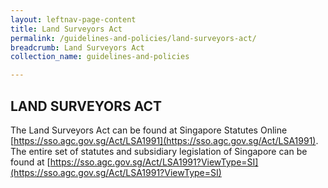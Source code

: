```yaml
---
layout: leftnav-page-content
title: Land Surveyors Act
permalink: /guidelines-and-policies/land-surveyors-act/
breadcrumb: Land Surveyors Act
collection_name: guidelines-and-policies

---
```


LAND SURVEYORS ACT
---
The Land Surveyors Act can be found at Singapore Statutes Online [https://sso.agc.gov.sg/Act/LSA1991](https://sso.agc.gov.sg/Act/LSA1991). The entire set of statutes and subsidiary legislation of Singapore can be found at [https://sso.agc.gov.sg/Act/LSA1991?ViewType=SI](https://sso.agc.gov.sg/Act/LSA1991?ViewType=SI)
